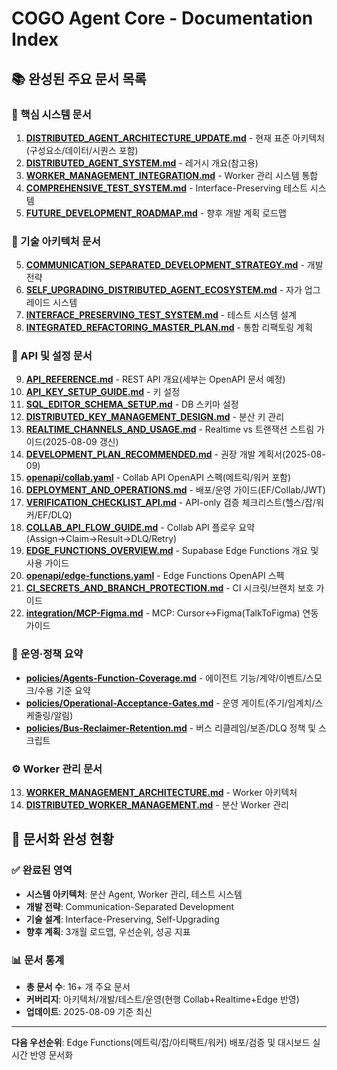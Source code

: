 # COGO Agent Core - Documentation Index

## 📚 완성된 주요 문서 목록

### 🎯 핵심 시스템 문서
1. **[DISTRIBUTED_AGENT_ARCHITECTURE_UPDATE.md](./DISTRIBUTED_AGENT_ARCHITECTURE_UPDATE.md)** - 현재 표준 아키텍처(구성요소/데이터/시퀀스 포함)
2. **[DISTRIBUTED_AGENT_SYSTEM.md](./DISTRIBUTED_AGENT_SYSTEM.md)** - 레거시 개요(참고용)
3. **[WORKER_MANAGEMENT_INTEGRATION.md](./WORKER_MANAGEMENT_INTEGRATION.md)** - Worker 관리 시스템 통합
4. **[COMPREHENSIVE_TEST_SYSTEM.md](./COMPREHENSIVE_TEST_SYSTEM.md)** - Interface-Preserving 테스트 시스템
5. **[FUTURE_DEVELOPMENT_ROADMAP.md](./FUTURE_DEVELOPMENT_ROADMAP.md)** - 향후 개발 계획 로드맵

### 🔧 기술 아키텍처 문서
5. **[COMMUNICATION_SEPARATED_DEVELOPMENT_STRATEGY.md](./COMMUNICATION_SEPARATED_DEVELOPMENT_STRATEGY.md)** - 개발 전략
6. **[SELF_UPGRADING_DISTRIBUTED_AGENT_ECOSYSTEM.md](./SELF_UPGRADING_DISTRIBUTED_AGENT_ECOSYSTEM.md)** - 자가 업그레이드 시스템
7. **[INTERFACE_PRESERVING_TEST_SYSTEM.md](./INTERFACE_PRESERVING_TEST_SYSTEM.md)** - 테스트 시스템 설계
8. **[INTEGRATED_REFACTORING_MASTER_PLAN.md](./INTEGRATED_REFACTORING_MASTER_PLAN.md)** - 통합 리팩토링 계획

### 📖 API 및 설정 문서
9. **[API_REFERENCE.md](./API_REFERENCE.md)** - REST API 개요(세부는 OpenAPI 문서 예정)
10. **[API_KEY_SETUP_GUIDE.md](./API_KEY_SETUP_GUIDE.md)** - 키 설정
11. **[SQL_EDITOR_SCHEMA_SETUP.md](./SQL_EDITOR_SCHEMA_SETUP.md)** - DB 스키마 설정
12. **[DISTRIBUTED_KEY_MANAGEMENT_DESIGN.md](./DISTRIBUTED_KEY_MANAGEMENT_DESIGN.md)** - 분산 키 관리
13. **[REALTIME_CHANNELS_AND_USAGE.md](./REALTIME_CHANNELS_AND_USAGE.md)** - Realtime vs 트랜잭션 스트림 가이드(2025-08-09 갱신)
14. **[DEVELOPMENT_PLAN_RECOMMENDED.md](./DEVELOPMENT_PLAN_RECOMMENDED.md)** - 권장 개발 계획서(2025-08-09)
15. **[openapi/collab.yaml](./openapi/collab.yaml)** - Collab API OpenAPI 스펙(메트릭/워커 포함)
16. **[DEPLOYMENT_AND_OPERATIONS.md](./DEPLOYMENT_AND_OPERATIONS.md)** - 배포/운영 가이드(EF/Collab/JWT)
17. **[VERIFICATION_CHECKLIST_API.md](./VERIFICATION_CHECKLIST_API.md)** - API-only 검증 체크리스트(헬스/잡/워커/EF/DLQ)
18. **[COLLAB_API_FLOW_GUIDE.md](./COLLAB_API_FLOW_GUIDE.md)** - Collab API 플로우 요약(Assign→Claim→Result→DLQ/Retry)
19. **[EDGE_FUNCTIONS_OVERVIEW.md](./EDGE_FUNCTIONS_OVERVIEW.md)** - Supabase Edge Functions 개요 및 사용 가이드
20. **[openapi/edge-functions.yaml](./openapi/edge-functions.yaml)** - Edge Functions OpenAPI 스펙
21. **[CI_SECRETS_AND_BRANCH_PROTECTION.md](./CI_SECRETS_AND_BRANCH_PROTECTION.md)** - CI 시크릿/브랜치 보호 가이드
22. **[integration/MCP-Figma.md](./integration/MCP-Figma.md)** - MCP: Cursor↔Figma(TalkToFigma) 연동 가이드

### 🧭 운영·정책 요약
- **[policies/Agents-Function-Coverage.md](./policies/Agents-Function-Coverage.md)** - 에이전트 기능/계약/이벤트/스모크/수용 기준 요약
- **[policies/Operational-Acceptance-Gates.md](./policies/Operational-Acceptance-Gates.md)** - 운영 게이트(주기/임계치/스케줄링/알림)
- **[policies/Bus-Reclaimer-Retention.md](./policies/Bus-Reclaimer-Retention.md)** - 버스 리클레임/보존/DLQ 정책 및 스크립트

### ⚙️ Worker 관리 문서
13. **[WORKER_MANAGEMENT_ARCHITECTURE.md](./WORKER_MANAGEMENT_ARCHITECTURE.md)** - Worker 아키텍처
14. **[DISTRIBUTED_WORKER_MANAGEMENT.md](./DISTRIBUTED_WORKER_MANAGEMENT.md)** - 분산 Worker 관리

## 🎉 문서화 완성 현황

### ✅ 완료된 영역
- **시스템 아키텍처**: 분산 Agent, Worker 관리, 테스트 시스템
- **개발 전략**: Communication-Separated Development
- **기술 설계**: Interface-Preserving, Self-Upgrading
- **향후 계획**: 3개월 로드맵, 우선순위, 성공 지표

### 📊 문서 통계
- **총 문서 수**: 16+ 개 주요 문서
- **커버리지**: 아키텍처/개발/테스트/운영(현행 Collab+Realtime+Edge 반영)
- **업데이트**: 2025-08-09 기준 최신

---

**다음 우선순위**: Edge Functions(메트릭/잡/아티팩트/워커) 배포/검증 및 대시보드 실시간 반영 문서화
